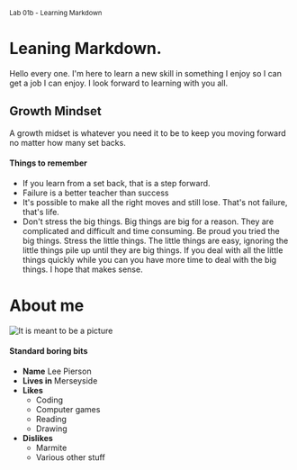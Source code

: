 <sup>Lab 01b - Learning Markdown</sub>

# Leaning Markdown.
Hello every one. I'm here to learn a new skill in something I enjoy so I can get a job I can enjoy. I look forward to learning with you all.

## Growth Mindset
A growth midset is whatever you need it to be to keep you moving forward no matter how many set backs.
#### Things to remember
- If you learn from a set back, that is a step forward.
- Failure is a better teacher than success
- It's possible to make all the right moves and still lose. That's not failure, that's life.
- Don't stress the big things. Big things are big for a reason. They are complicated and difficult and time consuming. Be proud you tried the big things. Stress the little things. The little things are easy, ignoring the little things pile up until they are big things. If you deal with all the little things quickly while you can you have more time to deal with the big things. I hope that makes sense.

# About me
![It is meant to be a picture](https://scontent-man2-1.xx.fbcdn.net/v/t31.18172-8/14524506_1843005415932298_3401855838109624203_o.jpg?_nc_cat=110&ccb=1-7&_nc_sid=174925&_nc_ohc=KMB3kiRu3HkAX8JWGwj&_nc_oc=AQkCiz_zlO45HvUEyYk5Kelz9EnS1zGN10vVPk1OXwtyBu2Ab876sAQ5_n6Kyndfq0A&_nc_ht=scontent-man2-1.xx&oh=00_AfDrE7NMasYFpZ7Bf00VlD8NlF8l0KEckDl41GMjBJyuXA&oe=64A685CB)

#### Standard boring bits
- **Name** Lee Pierson
- **Lives in** Merseyside
- **Likes**
  - Coding
  - Computer games
  - Reading
  - Drawing
- **Dislikes**
  - Marmite
  - Various other stuff
